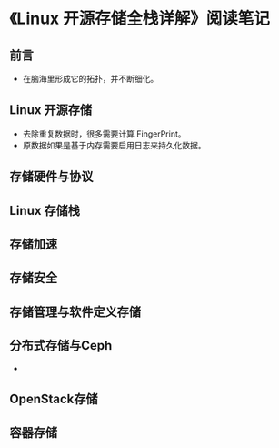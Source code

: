 # 《Linux 开源存储全栈详解》阅读笔记

## 前言

* 在脑海里形成它的拓扑，并不断细化。

## Linux 开源存储

* 去除重复数据时，很多需要计算 FingerPrint。
* 原数据如果是基于内存需要启用日志来持久化数据。

## 存储硬件与协议



## Linux 存储栈



## 存储加速



## 存储安全



## 存储管理与软件定义存储



## 分布式存储与Ceph

* 

## OpenStack存储



## 容器存储



